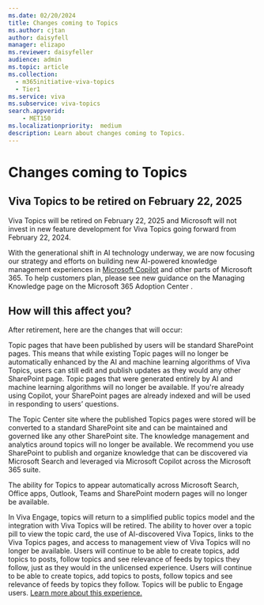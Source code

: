 ```yaml
---
ms.date: 02/20/2024
title: Changes coming to Topics
ms.author: cjtan
author: daisyfell
manager: elizapo
ms.reviewer: daisyfeller
audience: admin
ms.topic: article
ms.collection:
  - m365initiative-viva-topics
  - Tier1
ms.service: viva
ms.subservice: viva-topics 
search.appverid:
    - MET150  
ms.localizationpriority:  medium
description: Learn about changes coming to Topics.
---
```


# Changes coming to Topics

## Viva Topics to be retired on February 22, 2025

Viva Topics will be retired on February 22, 2025 and Microsoft will not invest in new feature development for Viva Topics going forward from February 22, 2024.

With the generational shift in AI technology underway, we are now focusing our strategy and efforts on building new AI-powered knowledge management experiences in [Microsoft Copilot](https://www.microsoft.com/microsoft-365/enterprise/copilot-for-microsoft-365) and other parts of Microsoft 365.  To help customers plan, please see new guidance on the Managing Knowledge page on the Microsoft 365 Adoption Center <LINK>.

## How will this affect you?

After retirement, here are the changes that will occur:

Topic pages that have been published by users will be standard SharePoint pages. This means that while existing Topic pages will no longer be automatically enhanced by the AI and machine learning algorithms of Viva Topics, users can still edit and publish updates as they would any other SharePoint page.  Topic pages that were generated entirely by AI and machine learning algorithms will no longer be available. If you're already using Copilot, your SharePoint pages are already indexed and will be used in responding to users’ questions.

The Topic Center site where the published Topics pages were stored will be converted to a standard SharePoint site and can be maintained and governed like any other SharePoint site. The knowledge management and analytics around topics will no longer be available. We recommend you use SharePoint to publish and organize knowledge that can be discovered via Microsoft Search and leveraged via Microsoft Copilot across the Microsoft 365 suite.

The ability for Topics to appear automatically across Microsoft Search, Office apps, Outlook, Teams and SharePoint modern pages will no longer be available.

In Viva Engage, topics will return to a simplified public topics model and the integration with Viva Topics will be retired. The ability to hover over a topic pill to view the topic card, the use of AI-discovered Viva Topics, links to the Viva Topics pages, and access to management view of Viva Topics will no longer be available.  Users will continue to be able to create topics, add topics to posts, follow topics and see relevance of feeds by topics they follow, just as they would in the unlicensed experience. Users will continue to be able to create topics, add topics to posts, follow topics and see relevance of feeds by topics they follow. Topics will be public to Engage users. [Learn more about this experience.](https://support.microsoft.com/office/use-topics-and-hashtags-in-viva-engage-98c0a0bb-aad0-45d3-88f1-4f6d12bb1772)

